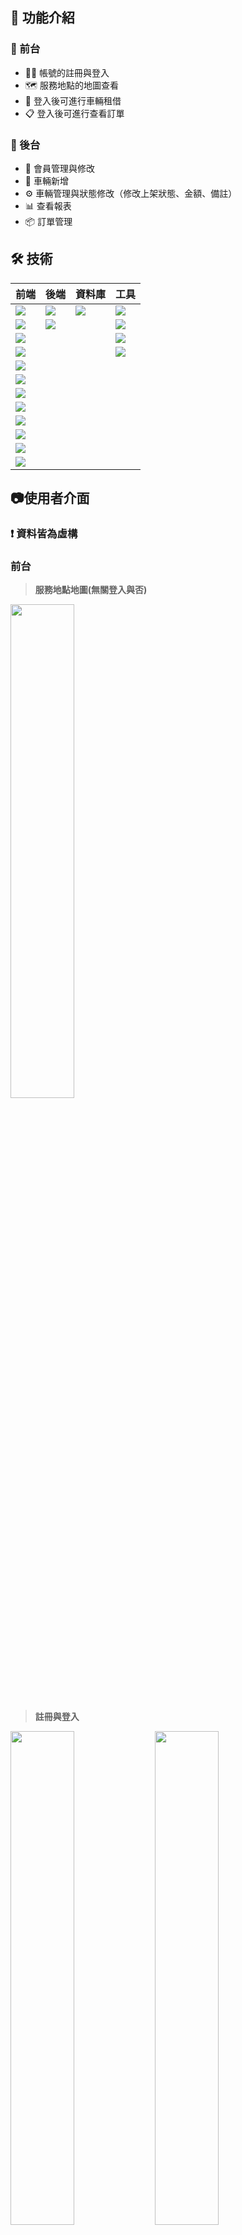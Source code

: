## 📂 功能介紹

### 📌 前台
- 🧑‍💻 帳號的註冊與登入
- 🗺️ 服務地點的地圖查看
- 🚗 登入後可進行車輛租借
- 📋 登入後可進行查看訂單

### 📌 後台
- 👥 會員管理與修改
- 🚙 車輛新增
- ⚙️ 車輛管理與狀態修改（修改上架狀態、金額、備註）
- 📊 查看報表
- 📦 訂單管理

## 🛠️ 技術

| 前端     | 後端          | 資料庫   | 工具   |
|----------|------------------|--------------------------------------------------------------------------------------------|------|
| <img src="https://img.shields.io/badge/axios-671ddf?style=flat-square" />         | <img src="https://img.shields.io/badge/PHP-777BB4?style=flat-square" />           | <img src="https://img.shields.io/badge/phpmyadmin-6C78AF?style=flat-square" />        |  <img src="https://img.shields.io/badge/VS CODE-0769AD?style=flat-square" /> |
| <img src="https://img.shields.io/badge/jQuery-0769AD?style=flat-square" />     | <img src="https://img.shields.io/badge/MySQL-005C84?style=flat-square" />       |               |   <img src="https://img.shields.io/badge/FileZilla-E34F26?style=flat-square" />   |
| <img src="https://img.shields.io/badge/Chart%20js-FF6384?style=flat-square" />     |          |           |  <img src="https://img.shields.io/badge/Oracle VM VirtualBox-0769AD?style=flat-square" />     |
| <img src="https://img.shields.io/badge/Leaflet-199900?style=flat-square" />     |           |               |   <img src="https://img.shields.io/badge/Postman-E34F26?style=flat-square" />   |
| <img src="https://img.shields.io/badge/sweetalert-ff6f61?style=flat-square" />        |        |       |
| <img src="https://img.shields.io/badge/AJAX-005571?style=flat-square" />     |              |                 |
| <img src="https://img.shields.io/badge/HTML5-E34F26?style=flat-square" />     |            |             |
| <img src="https://img.shields.io/badge/CSS3-1572B6?style=flat-square" />     |             |                |
| <img src="https://img.shields.io/badge/Vue%20js-35495E?style=flat-square" />     |            |            |
| <img src="https://img.shields.io/badge/Bootstrap-563D7C?style=flat-square" />     |         |           |
| <img src="https://img.shields.io/badge/animate.css-FF6B6B?style=flat-square" />     |       |         |
| <img src="https://img.shields.io/badge/WOW.js-0F1C3F?style=flat-square" />     |           |              |

## 📷使用者介面

### ❗ 資料皆為虛構

### 前台

>**服務地點地圖(無關登入與否)**

<img src="https://imgur.com/QTGkQSr.jpg" width="45%" />

>**註冊與登入**

<img src="https://imgur.com/7dqampw.jpg" width="45%" /> <img src="https://imgur.com/gkQBDTe.jpg" width="45%" />

>**登入前/登入後**

<img src="https://imgur.com/mxbnmzp.jpg" width="45%" /> <img src="https://imgur.com/j7HSSl6.jpg" width="45%" />

>**租車介面/訂單頁面**

<img src="https://imgur.com/N69WsBR.jpg" width="45%" /> <img src="https://imgur.com/FrQg7Cs.jpg" width="45%" />

### 後台

>**會員列表/資料更新**

<img src="https://imgur.com/hoAqiSz.jpg" width="45%" />

>**車輛新增/車輛列表(修改車輛資訊，修改上架狀態、金額、備註)**

<img src="https://imgur.com/Z1NfIRb.jpg" width="45%" /> <img src="https://imgur.com/iUgFTQR.jpg" width="45%" />

>**訂單管理/報表**

<img src="https://imgur.com/81dcQNf.jpg" width="45%" /> <img src="https://imgur.com/IMFAaUb.jpg" width="45%" />

## 🙌 聯絡我

有任何建議或回饋歡迎聯絡我！

📧 Email: cx90309@gmail.com

🔗 GitHub: Kris0309
